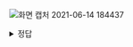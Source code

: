 ![화면 캡처 2021-06-14 184437](https://user-images.githubusercontent.com/84062336/121872774-a4b72880-cd40-11eb-9d99-71df2b31cfd4.png)

<details>
   <summary> 정답 </summary>
   <div markdown= "1">
   XX select to_char(sysdate, 'yyyy.mm.dd hh:mi') from dual;
   </div>
   </details>
